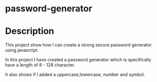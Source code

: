 # password-generator

# Description

This project show how I can create a strong secure password generator using javascript. 

In this project I have created a password generator which is specifically have a length of 8 - 128 character.

It also shows if I added a uppercase,lowercase, number and symbol.

